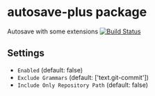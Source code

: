 # autosave-plus package

Autosave with some extensions
[![Build Status](https://travis-ci.org/aki77/atom-autosave-plus.svg)](https://travis-ci.org/aki77/atom-autosave-plus)

## Settings

- `Enabled` (default: false)
- `Exclude Grammars` (default: ['text.git-commit'])
- `Include Only Repository Path` (default: false)
